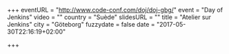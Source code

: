 +++
eventURL = "http://www.code-conf.com/doj/doj-gbg/"
event = "Day of Jenkins"
video = ""
country = "Suède"
slidesURL = ""
title = "Atelier sur Jenkins"
city = "Göteborg"
fuzzydate = false
date = "2017-05-30T22:16:19+02:00"

+++

